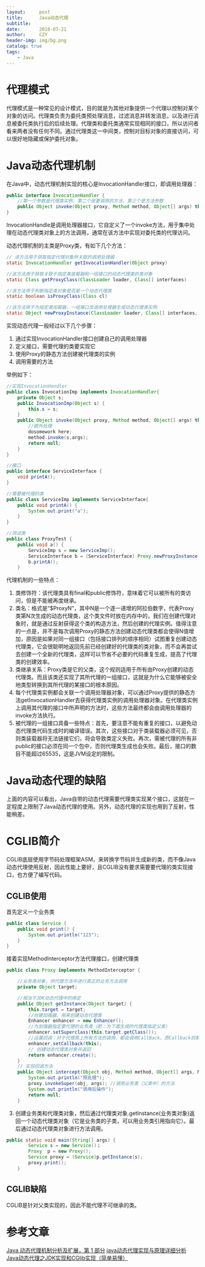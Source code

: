 ```yaml
---
layout:     post
title:      Java动态代理
subtitle:   
date:       2018-07-21
author:     CZY
header-img: img/bg.png
catalog: true
tags:
    - Java
---
```


# 代理模式

代理模式是一种常见的设计模式，目的就是为其他对象提供一个代理以控制对某个对象的访问。代理类负责为委托类预处理消息，过滤消息并转发消息，以及进行消息被委托类执行后的后续处理。代理类和委托类通常实现相同的接口，所以访问者看来两者没有任何不同。通过代理类这一中间类，控制对目标对象的直接访问，可以很好地隐藏或保护委托对象。

# Java动态代理机制

在Java中，动态代理机制实现的核心是InvocationHandler接口，即调用处理器：

```java
public interface InvocationHandler {
	//第一个参数是代理类实例，第二个是要调用的方法，第三个是方法参数
    public Object invoke(Object proxy, Method method, Object[] args) throws Throwable;
}
```

InvocationHandle是调用处理器接口，它自定义了一个invoke方法，用于集中处理在动态代理类对象上的方法调用，通常在该方法中实现对委托类的代理访问。

动态代理机制的主类是Proxy类，有如下几个方法：

```java
// 该方法用于获取指定代理对象所关联的调用处理器
static InvocationHandler getInvocationHandler(Object proxy)

//该方法用于获取关联于指定类装载器和一组接口的动态代理类的类对象
static Class getProxyClass(ClassLoader loader, Class[] interfaces)

//该方法用于判断指定类对象是否是一个动态代理类
static boolean isProxyClass(Class cl)

//该方法用于为指定类加载器、一组接口及调用处理器生成动态代理类实例
static Object newProxyInstance(ClassLoader loader, Class[] interfaces, InvocationHandler h)
```

实现动态代理一般经过以下几个步骤：
1. 通过实现InvocationHandler接口创建自己的调用处理器
2. 定义接口，需要代理的类要实现它
3. 使用Proxy的静态方法创建被代理类的实例
4. 调用需要的方法

举例如下：

```java
//实现InvocationHandler
public class InvocationImp implements InvocationHandler{
    private Object s;
    public InvocationImp(Object s) {
        this.s = s;
    }
    public Object invoke(Object proxy, Method method, Object[] args) throws Throwable{
        //额外处理
        dosomework here;
        method.invoke(s,args);
        return null;
    }
}

//接口
public interface ServiceInterface {
    void printA();
}

//需要被代理的类
public class ServiceImp implements ServiceInterface{
    public void printA() {
        System.out.print("a");
    }
}

//测试类
public class ProxyTest {
    public void a() {
        ServiceImp s = new ServiceImp();
        ServiceInterface b = (ServiceInterface) Proxy.newProxyInstance(ServiceInterface.class.getClassLoader(),new Class[]{ServiceInterface.class},new InvocationImp(s));
        b.printA();
    }
```

代理机制的一些特点：
1. 类修饰符：该代理类具有final和public修饰符，意味着它可以被所有的类访问，但是不能被再度继承。
2. 类名：格式是“$ProxyN”，其中N是一个逐一递增的阿拉伯数字，代表Proxy 类第N次生成的动态代理类，这个类文件时放在内存中的，我们在创建代理对象时，就是通过反射获得这个类的构造方法，然后创建的代理实例。值得注意的一点是，并不是每次调用Proxy的静态方法创建动态代理类都会使得N值增加，原因是如果对同一组接口（包括接口排列的顺序相同）试图重复创建动态代理类，它会很聪明地返回先前已经创建好的代理类的类对象，而不会再尝试去创建一个全新的代理类，这样可以节省不必要的代码重复生成，提高了代理类的创建效率。
3. 类继承关系：Proxy类是它的父类，这个规则适用于所有由Proxy创建的动态代理类。而且该类还实现了其所代理的一组接口，这就是为什么它能够被安全地类型转换到其所代理的某接口的根本原因。
4. 每个代理类实例都会关联一个调用处理器对象，可以通过Proxy提供的静态方法getInvocationHandler去获得代理类实例的调用处理器对象。在代理类实例上调用其代理的接口中所声明的方法时，这些方法最终都会由调用处理器的invoke方法执行。
5. 被代理的一组接口具备一些特点：首先，要注意不能有重复的接口，以避免动态代理类代码生成时的编译错误。其次，这些接口对于类装载器必须可见，否则类装载器将无法链接它们，将会导致类定义失败。再次，需被代理的所有非public的接口必须在同一个包中，否则代理类生成也会失败。最后，接口的数目不能超过65535，这是JVM设定的限制。

# Java动态代理的缺陷

上面的内容可以看出，Java自带的动态代理需要代理类实现某个接口，这就在一定程度上限制了Java动态代理的使用。另外，动态代理的实现也用到了反射，性能稍差。

# CGLIB简介

CGLIB底层使用字节码处理框架ASM，来转换字节码并生成新的类，而不像Java动态代理使用反射，因此性能上要好，且CGLIB没有要求需要要代理的类实现接口，也方便了编写代码。

## CGLIB使用

首先定义一个业务类

```java
public class Service {  
    public void print() {  
        System.out.println("123");  
    }  
}
```

接着实现MethodInterceptor方法代理接口，创建代理类

```java
public class Proxy implements MethodInterceptor {  

    //业务类对象，供代理方法中进行真正的业务方法调用
    private Object target;

    //相当于JDK动态代理中的绑定
    public Object getInstance(Object target) {  
        this.target = target;  
        //创建加强器，用来创建动态代理类
        Enhancer enhancer = new Enhancer();
        //为加强器指定要代理的业务类（即：为下面生成的代理类指定父类）
        enhancer.setSuperclass(this.target.getClass());
        //设置回调：对于代理类上所有方法的调用，都会调用CallBack，而Callback则需要实现intercept()方法进行拦截
        enhancer.setCallback(this);
        // 创建动态代理类对象并返回  
        return enhancer.create();
    }
    // 实现回调方法
    public Object intercept(Object obj, Method method, Object[] args, MethodProxy proxy) throws Throwable {
        System.out.println("预处理");
        proxy.invokeSuper(obj, args); //调用业务类（父类中）的方法
        System.out.println("调用后操作");
        return null;
    }
```

3. 创建业务类和代理类对象，然后通过代理类对象.getInstance(业务类对象)返回一个动态代理类对象（它是业务类的子类，可以用业务类引用指向它）。最后通过动态代理类对象进行方法调用。

```java
public static void main(String[] args) {      
        Service s = new Service()；
        Proxy  p = new Proxy();  
        Service proxy = (Service)p.getInstance(s);  
        proxy.print();  
    }  
```

## CGLIB缺陷

CGLIB是针对父类实现的，因此不能代理不可继承的类。

# 参考文章

[Java 动态代理机制分析及扩展，第 1 部分](https://www.ibm.com/developerworks/cn/java/j-lo-proxy1/)
[java动态代理实现与原理详细分析](https://www.cnblogs.com/gonjan-blog/p/6685611.html)
[Java动态代理之JDK实现和CGlib实现（简单易懂）](https://www.cnblogs.com/ygj0930/p/6542259.html)
